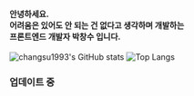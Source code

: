 <div>
 <h4>안녕하세요.
  <br/>
  어려움은 있어도 안 되는 건 없다고 생각하며 개발하는
  <br/>
  프론트엔드 개발자 박창수 입니다.
 </h4>

 ![changsu1993's GitHub stats](https://github-readme-stats.vercel.app/api?username=changsu1993&show_icons=true&theme=dark&hide=stars,contribs&count_private=true)
 ![Top Langs](https://github-readme-stats.vercel.app/api/top-langs/?username=changsu1993&layout=compact&theme=dracula)
 
  <h3>업데이트 중</h3> 
</div>

